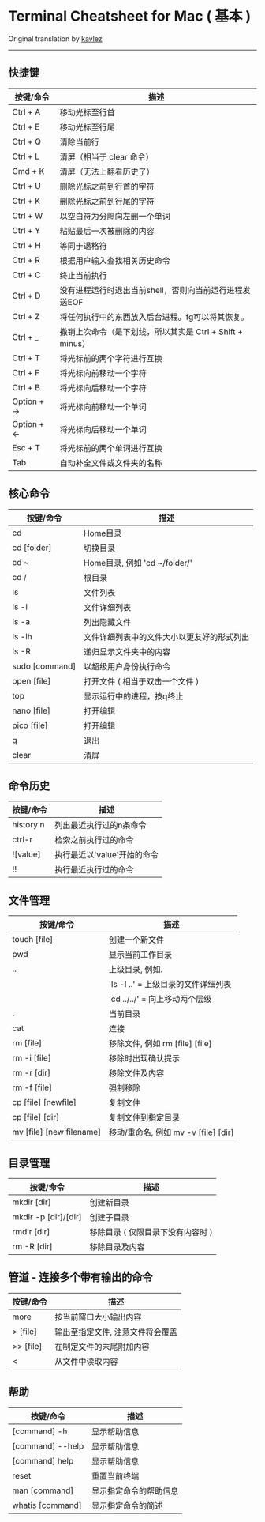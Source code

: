 # Terminal Cheatsheet for Mac ( 基本 )
Original translation by [kavlez](https://github.com/kavlez)

------------

## 快捷键

| 按键/命令 | 描述 |
| -------- | ---- |
| Ctrl + A | 移动光标至行首 |
| Ctrl + E | 移动光标至行尾 |
| Ctrl + Q | 清除当前行 |
| Ctrl + L | 清屏（相当于 clear 命令） |
| Cmd + K | 清屏（无法上翻看历史了） |
| Ctrl + U | 删除光标之前到行首的字符 |
| Ctrl + K | 删除光标之前到行尾的字符 |
| Ctrl + W | 以空白符为分隔向左删一个单词 |
| Ctrl + Y | 粘贴最后一次被删除的内容 |
| Ctrl + H | 等同于退格符 |
| Ctrl + R | 根据用户输入查找相关历史命令 |
| Ctrl + C | 终止当前执行 |
| Ctrl + D | 没有进程运行时退出当前shell，否则向当前运行进程发送EOF |
| Ctrl + Z | 将任何执行中的东西放入后台进程。fg可以将其恢复。 |
| Ctrl + _ | 撤销上次命令（是下划线，所以其实是 Ctrl + Shift + minus） |
| Ctrl + T | 将光标前的两个字符进行互换 |
| Ctrl + F | 将光标向前移动一个字符 |
| Ctrl + B | 将光标向后移动一个字符 |
| Option + → | 将光标向前移动一个单词 |
| Option + ← | 将光标向后移动一个单词 |
| Esc + T | 将光标前的两个单词进行互换 |
| Tab | 自动补全文件或文件夹的名称 |


## 核心命令

| 按键/命令 | 描述 |
| -------- | ---- |
| cd | Home目录 |
| cd [folder] | 切换目录 |
| cd ~ | Home目录, 例如 'cd ~/folder/' |
| cd / | 根目录 |
| ls | 文件列表 |
| ls -l | 文件详细列表 |
| ls -a | 列出隐藏文件 |
| ls -lh | 文件详细列表中的文件大小以更友好的形式列出 |
| ls -R | 递归显示文件夹中的内容 |
| sudo [command] | 以超级用户身份执行命令 |
| open [file] | 打开文件 ( 相当于双击一个文件 ) |
| top | 显示运行中的进程，按q终止 |
| nano [file] | 打开编辑 |
| pico	[file] | 打开编辑 |
| q | 退出 |
| clear | 清屏 |


## 命令历史

| 按键/命令 | 描述 |
| -------- | ---- |
| history n | 列出最近执行过的n条命令 |
| ctrl-r | 检索之前执行过的命令 |
| ![value] | 执行最近以'value'开始的命令 |
| !! | 执行最近执行过的命令 |


## 文件管理

| 按键/命令 | 描述 |
| -------- | ---- |
| touch [file] | 创建一个新文件 |
| pwd | 显示当前工作目录 |
| .. | 上级目录, 例如. |
| | 'ls -l ..' 	= 上级目录的文件详细列表 |
| | 'cd ../../' = 向上移动两个层级 |
| . | 当前目录 |
| cat | 连接 |
| rm [file] | 移除文件, 例如 rm [file] [file] |
| rm -i [file] | 移除时出现确认提示 |
| rm -r [dir] | 移除文件及内容 |
| rm -f [file] | 强制移除 |
| cp [file] [newfile] | 复制文件 |
| cp [file] [dir] | 复制文件到指定目录 |
| mv [file] [new filename] | 移动/重命名, 例如 mv -v [file] [dir] |


## 目录管理

| 按键/命令 | 描述 |
| -------- | ---- |
| mkdir [dir] | 创建新目录 |
| mkdir -p [dir]/[dir] | 创建子目录 |
| rmdir [dir] | 移除目录 ( 仅限目录下没有内容时 ) |
| rm -R [dir] | 移除目录及内容 |



## 管道 - 连接多个带有输出的命令

| 按键/命令 | 描述 |
| -------- | ---- |
| more | 按当前窗口大小输出内容 |
| > [file] | 输出至指定文件, 注意文件将会覆盖 |
| >> [file] | 在制定文件的末尾附加内容 |
| < | 从文件中读取内容 |


## 帮助

| 按键/命令 | 描述 |
| -------- | ---- |
| [command] -h | 显示帮助信息 |
| [command] --help | 显示帮助信息 |
| [command] help | 显示帮助信息 |
| reset | 重置当前终端 |
| man [command] | 显示指定命令的帮助信息 |
| whatis [command] | 显示指定命令的简述 |
